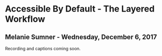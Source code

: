 # Accessible By Default - The Layered Workflow
## Melanie Sumner - Wednesday, December 6, 2017
Recording and captions coming soon.

